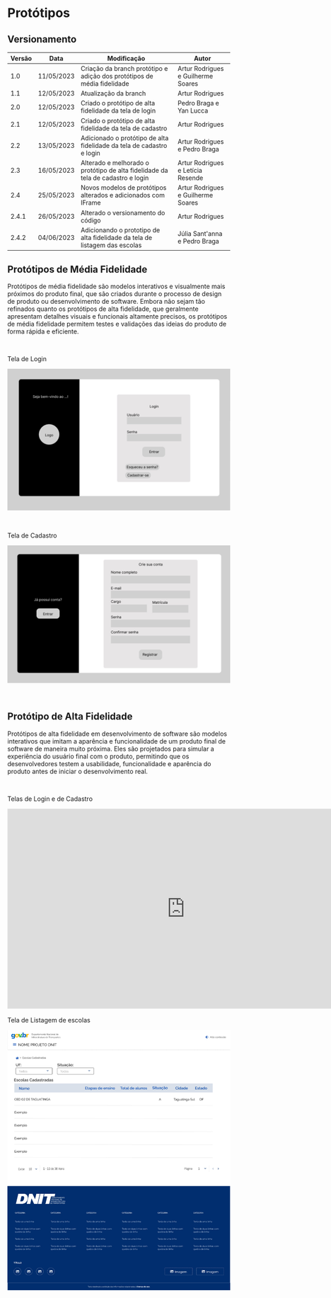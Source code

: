 # Protótipos

## Versionamento 
| Versão | Data | Modificação | Autor | 
|--|--|--|--| 
|1.0| 11/05/2023 | Criação da branch protótipo e adição dos protótipos de média fidelidade | Artur Rodrigues e Guilherme Soares | 
|1.1| 12/05/2023 | Atualização da branch | Artur Rodrigues |
|2.0| 12/05/2023 | Criado o protótipo de alta fidelidade da tela de login | Pedro Braga e Yan Lucca |
|2.1| 12/05/2023 | Criado o protótipo de alta fidelidade da tela de cadastro | Artur Rodrigues |
|2.2| 13/05/2023 | Adicionado o protótipo de alta fidelidade da tela de cadastro e login| Artur Rodrigues e Pedro Braga |
|2.3| 16/05/2023 | Alterado e melhorado o protótipo de alta fidelidade da tela de cadastro e login| Artur Rodrigues e Letícia Resende|
|2.4| 25/05/2023 | Novos modelos de protótipos alterados e adicionados com IFrame | Artur Rodrigues e Guilherme Soares |
|2.4.1| 26/05/2023 | Alterado o versionamento do código | Artur Rodrigues |
|2.4.2| 04/06/2023 | Adicionando o prototipo de alta fidelidade da tela de listagem das escolas | Júlia Sant'anna e Pedro Braga |

## Protótipos de Média Fidelidade

Protótipos de média fidelidade são modelos interativos e visualmente mais próximos do produto final, que são criados durante o processo de design de produto ou desenvolvimento de software. Embora não sejam tão refinados quanto os protótipos de alta fidelidade, que geralmente apresentam detalhes visuais e funcionais altamente precisos, os protótipos de média fidelidade permitem testes e validações das ideias do produto de forma rápida e eficiente.

<br/>

Tela de Login

![Protótipo de Média Fidelidade - Tela de Login](../assets/prototipos/prototipoLogin.jpeg "alt")

<br/>

Tela de Cadastro

![Protótipo de Média Fidelidade - Tela de Cadastro](../assets/prototipos/prototipoCadastro.jpeg "alt")

<br/>

## Protótipo de Alta Fidelidade
Protótipos de alta fidelidade em desenvolvimento de software são modelos interativos que imitam a aparência e funcionalidade de um produto final de software de maneira muito próxima. Eles são projetados para simular a experiência do usuário final com o produto, permitindo que os desenvolvedores testem a usabilidade, funcionalidade e aparência do produto antes de iniciar o desenvolvimento real.

<br/>

Telas de Login e de Cadastro

<iframe style="border: 1px solid rgba(0, 0, 0, 0.1);" width="800" height="450" src="https://www.figma.com/embed?embed_host=share&url=https%3A%2F%2Fwww.figma.com%2Ffile%2FzyNXXEdSgbYnXQorSQPRgA%2FProt%25C3%25B3tipos-de-Alta-Fidelidade---DNIT%3Ftype%3Ddesign%26node-id%3D0%253A1%26t%3DubaasyO5KT0LLZS9-1" allowfullscreen></iframe>

<br/>

Tela de Listagem de escolas

![Prototipo de Alta Fidelidade - Tela de Listagem de Escolas](../assets/prototipos/Tela%20-%20Escolas%20Cadastradas.jpg "alt")
